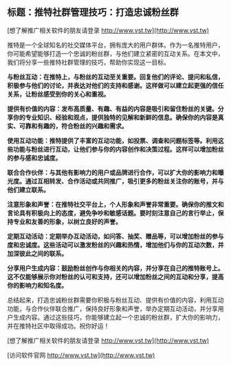## **标题：推特社群管理技巧：打造忠诚粉丝群**

[想了解推广相关软件的朋友请登录 http://www.vst.tw](http://www.vst.tw)

推特是一个全球知名的社交媒体平台，拥有庞大的用户群体。作为一名推特用户，你可能希望能够打造一个忠诚的粉丝群，与他们建立紧密的互动关系。在本文中，我们将分享一些推特社群管理的技巧，帮助你实现这一目标。

**与粉丝互动：在推特上，与粉丝的互动至关重要。回复他们的评论、提问和私信，积极参与他们的讨论，并表达对他们的支持和感谢。这样做可以建立起更强的信任关系，让粉丝感受到你的关心和重视。**

**提供有价值的内容：发布高质量、有趣、有益的内容是吸引和留住粉丝的关键。分享你的专业知识、经验和观点，提供独特的见解和新鲜的信息。确保你的内容是真实、可靠和有趣的，符合粉丝的兴趣和需求。**

**使用互动功能：推特提供了丰富的互动功能，如投票、调查和问题标签等。利用这些功能与粉丝进行互动，让他们参与你的内容创作和决策过程。这样可以增加粉丝的参与感和忠诚度。**

**联合合作伙伴：与其他有影响力的用户或品牌进行合作，可以扩大你的影响力和曝光度。通过互相转发、合作活动或共同推广，吸引更多的粉丝关注你的账号，并与他们建立联系。**

**注意形象和声誉：在推特社交平台上，个人形象和声誉非常重要。确保你的推文和言论具有积极向上的态度，避免争吵和敏感话题。要时刻注意自己的言行举止，保持专业和友善的形象，以树立良好的声誉。**

**定期互动活动：定期举办互动活动，如问答、抽奖、赠品等，可以增加粉丝的参与度和忠诚度。这些活动可以激发粉丝的兴趣和热情，增加他们与你的互动次数，并加深彼此之间的联系。**

**分享用户生成内容：鼓励粉丝创作与你相关的内容，并分享在自己的推特账号上。这不仅能够展示你对粉丝的认可和支持，还可以增加粉丝之间的互动和分享，提高你的影响力和知名度。**

总结起来，打造忠诚粉丝群需要你积极与粉丝互动、提供有价值的内容，利用互动功能，与合作伙伴联合推广，保持良好形象和声誉，举办定期互动活动，并分享用户生成内容。通过这些技巧，你能够建立起一个忠诚的粉丝群，扩大你的影响力，并在推特社区中取得成功。祝你好运！

[想了解推广相关软件的朋友请登录 http://www.vst.tw](http://www.vst.tw)


[访问软件官网 http://www.vst.tw](http://www.vst.tw)
